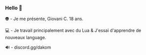 ### Hello 👀

👽 - Je me présente, Giovani C. 18 ans.

💻 - Je travail principalement avec du Lua & J'essai d'apprendre de nouveaux language. 

🔊 - discord.gg/dakom
